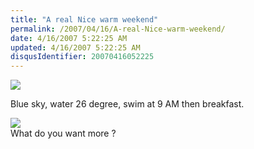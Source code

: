 ```yaml
---
title: "A real Nice warm weekend"
permalink: /2007/04/16/A-real-Nice-warm-weekend/
date: 4/16/2007 5:22:25 AM
updated: 4/16/2007 5:22:25 AM
disqusIdentifier: 20070416052225
---
```

![](/images/2007/nicewe1.jpg) 

Blue sky, water 26 degree, swim at 9 AM then breakfast.
<!-- more -->

![](/images/2007/nicewe2.jpg)   
What do you want more ?
